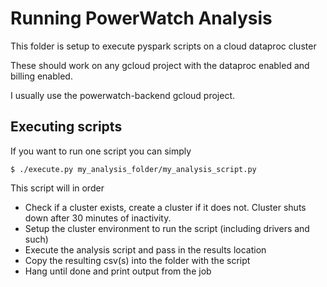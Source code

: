 Running PowerWatch Analysis
===========================

This folder is setup to execute pyspark scripts on a cloud dataproc cluster

These should work on any gcloud project with the dataproc enabled and billing enabled.

I usually use the powerwatch-backend gcloud project.

## Executing scripts

If you want to run one script you can simply 

```
$ ./execute.py my_analysis_folder/my_analysis_script.py
```

This script will in order
 - Check if a cluster exists, create a cluster if it does not. Cluster shuts down after 30 minutes of inactivity.
 - Setup the cluster environment to run the script (including drivers and such)
 - Execute the analysis script and pass in the results location
 - Copy the resulting csv(s) into the folder with the script
 - Hang until done and print output from the job
